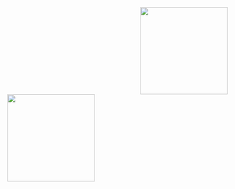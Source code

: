 <div id="header" align="right">
  <img src="https://media.giphy.com/media/gTnRh9sTFGDDbh092c/giphy.gif" width="200"/>
</div>
<div id="header" align="left">
  <img src="https://media.giphy.com/media/gTnRh9sTFGDDbh092c/giphy.gif" width="200"/>
</div>


